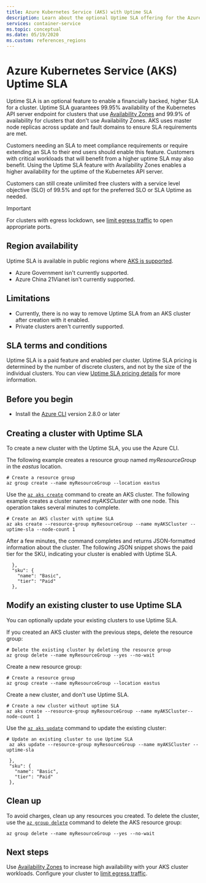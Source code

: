 ```yaml
---
title: Azure Kubernetes Service (AKS) with Uptime SLA
description: Learn about the optional Uptime SLA offering for the Azure Kubernetes Service (AKS) API Server.
services: container-service
ms.topic: conceptual
ms.date: 05/19/2020
ms.custom: references_regions
---
```


# Azure Kubernetes Service (AKS) Uptime SLA

Uptime SLA is an optional feature to enable a financially backed, higher SLA for a cluster. Uptime SLA guarantees 99.95% availability of the Kubernetes API server endpoint for clusters that use [Availability Zones][availability-zones] and 99.9% of availability for clusters that don't use Availability Zones. AKS uses master node replicas across update and fault domains to ensure SLA requirements are met.

Customers needing an SLA to meet compliance requirements or require extending an SLA to their end users should enable this feature. Customers with critical workloads that will benefit from a higher uptime SLA may also benefit. Using the Uptime SLA feature with Availability Zones enables a higher availability for the uptime of the Kubernetes API server.  

Customers can still create unlimited free clusters with a service level objective (SLO) of 99.5% and opt for the preferred SLO or SLA Uptime as needed.

> [!Important]
> For clusters with egress lockdown, see [limit egress traffic](limit-egress-traffic.md) to open appropriate ports.

## Region availability

Uptime SLA is available in public regions where [AKS is supported](https://azure.microsoft.com/global-infrastructure/services/?products=kubernetes-service).

* Azure Government isn't currently supported.
* Azure China 21Vianet isn't currently supported.

## Limitations

* Currently, there is no way to remove Uptime SLA from an AKS cluster after creation with it enabled.  
* Private clusters aren't currently supported.

## SLA terms and conditions

Uptime SLA is a paid feature and enabled per cluster. Uptime SLA pricing is determined by the number of discrete clusters, and not by the size of the individual clusters. You can view [Uptime SLA pricing details](https://azure.microsoft.com/pricing/details/kubernetes-service/) for more information.

## Before you begin

* Install the [Azure CLI](https://docs.microsoft.com/cli/azure/install-azure-cli?view=azure-cli-latest) version 2.8.0 or later

## Creating a cluster with Uptime SLA

To create a new cluster with the Uptime SLA, you use the Azure CLI.

The following example creates a resource group named *myResourceGroup* in the *eastus* location.

```azurecli-interactive
# Create a resource group
az group create --name myResourceGroup --location eastus
```
Use the [`az aks create`][az-aks-create] command to create an AKS cluster. The following example creates a cluster named *myAKSCluster* with one node. This operation takes several minutes to complete.

```azurecli-interactive
# Create an AKS cluster with uptime SLA
az aks create --resource-group myResourceGroup --name myAKSCluster --uptime-sla --node-count 1
```
After a few minutes, the command completes and returns JSON-formatted information about the cluster. The following JSON snippet shows the paid tier for the SKU, indicating your cluster is enabled with Uptime SLA.

```output
  },
  "sku": {
    "name": "Basic",
    "tier": "Paid"
  },
```

## Modify an existing cluster to use Uptime SLA

You can optionally update your existing clusters to use Uptime SLA.

If you created an AKS cluster with the previous steps, delete the resource group:

```azurecli-interactive
# Delete the existing cluster by deleting the resource group 
az group delete --name myResourceGroup --yes --no-wait
```

Create a new resource group:

```azurecli-interactive
# Create a resource group
az group create --name myResourceGroup --location eastus
```

Create a new cluster, and don't use Uptime SLA.

```azurecli-interactive
# Create a new cluster without uptime SLA
az aks create --resource-group myResourceGroup --name myAKSCluster--node-count 1
```

Use the [`az aks update`][az-aks-nodepool-update] command to update the existing cluster:

```azurecli-interactive
# Update an existing cluster to use Uptime SLA
 az aks update --resource-group myResourceGroup --name myAKSCluster --uptime-sla
 ```

 ```output
  },
  "sku": {
    "name": "Basic",
    "tier": "Paid"
  },
  ```

## Clean up

To avoid charges, clean up any resources you created. To delete the cluster, use the [`az group delete`][az-group-delete] command to delete the AKS resource group:

```azurecli-interactive
az group delete --name myResourceGroup --yes --no-wait
```


## Next steps

Use [Availability Zones][availability-zones] to increase high availability with your AKS cluster workloads.
Configure your cluster to [limit egress traffic](limit-egress-traffic.md).

<!-- LINKS - External -->
[azure-support]: https://ms.portal.azure.com/#blade/Microsoft_Azure_Support/HelpAndSupportBlade/newsupportrequest
[region-availability]: https://azure.microsoft.com/global-infrastructure/services/?products=kubernetes-service

<!-- LINKS - Internal -->
[vm-skus]: ../virtual-machines/linux/sizes.md
[nodepool-upgrade]: use-multiple-node-pools.md#upgrade-a-node-pool
[faq]: ./faq.md
[availability-zones]: ./availability-zones.md
[az-aks-create]: /cli/azure/aks?view=azure-cli-latest#az-aks-create
[limit-egress-traffic]: ./limit-egress-traffic.md
[az-extension-add]: /cli/azure/extension#az-extension-add
[az-extension-update]: /cli/azure/extension#az-extension-update
[az-aks-nodepool-update]: /cli/azure/aks/nodepool?view=azure-cli-latest#az-aks-nodepool-update
[az-group-delete]: /cli/azure/group#az-group-delete
